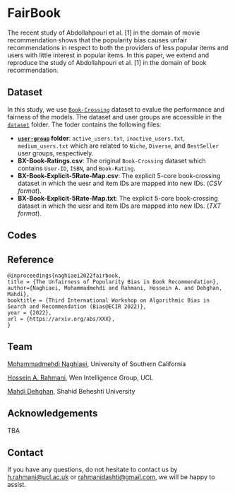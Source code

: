 # FairBook
The recent study of Abdollahpouri et al. [1] in the domain of movie recommendation shows that the popularity bias causes unfair recommendations in respect to both the providers of less popular items and users with little interest in popular items. In this paper, we extend and reproduce the study of Abdollahpouri et al. [1] in the domain of book recommendation.

## Dataset
In this study, we use <a href=http://www2.informatik.uni-freiburg.de/~cziegler/BX/>`Book-Crossing`</a> dataset to evalue the performance and fairness of the models. The dataset and user groups are accessible in the <a href='dataset/Bookcrossing'>`dataset`</a> folder. The foder contains the following files:

- **<a href='dataset/Bookcrossing/user-group'>`user-group`</a> folder**: `active_users.txt`, `inactive_users.txt`, `medium_users.txt` which are related to `Niche`, `Diverse`, and `BestSeller` user groups, respectively.
- **BX-Book-Ratings.csv**: The original `Book-Crossing` dataset which contains `User-ID`, `ISBN`, and `Book-Rating`.
- **BX-Book-Explicit-5Rate-Map.csv**: The explicit 5-core book-crossing dataset in which the uesr and item IDs are mapped into new IDs. (*CSV format*).
- **BX-Book-Explicit-5Rate-Map.txt**: The explicit 5-core book-crossing dataset in which the uesr and item IDs are mapped into new IDs. (*TXT format*).

## Codes

## Reference
```
@inproceedings{naghiaei2022fairbook,
title = {The Unfairness of Popularity Bias in Book Recommendation},
author={Naghiaei, Mohammadmehdi and Rahmani, Hossein A. and Dehghan, Mahdi},
booktitle = {Third International Workshop on Algorithmic Bias in Search and Recommendation (Bias@ECIR 2022)},
year = {2022},
url = {https://arxiv.org/abs/XXX},
}
```

## Team
<a href=#>Mohammadmehdi Naghiaei</a>, University of Southern California

<a href=#>Hossein A. Rahmani</a>, Wen Intelligence Group, UCL

<a href=#>Mahdi Dehghan</a>, Shahid Beheshti University

## Acknowledgements
TBA

## Contact
If you have any questions, do not hesitate to contact us by h.rahmani@ucl.ac.uk or rahmanidashti@gmail.com, we will be happy to assist.
